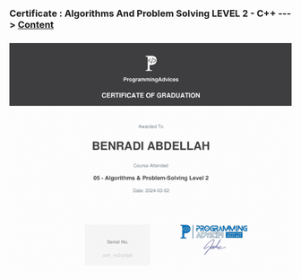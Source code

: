 ### Certificate : Algorithms And Problem Solving LEVEL 2 - C++  ---> [Content](../01__Problems__List/00__Problems__List.md)

### [![](./src/Certificate__Algorithms__And__Problem__Solving__Level__2__Using__C++.png)](./src/Certificate__Algorithms__And__Problem__Solving__Level__2__Using__C++.pdf)
